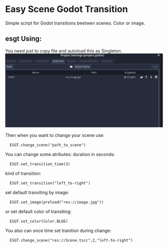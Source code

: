 # Easy Scene Godot Transition
Simple scirpt for Godot transitions beetwen scenes. Color or image.

## esgt Using:

You need just to copy file and autoload this as Singleton.
![Image AUTOLOAD](https://github.com/Kandif/esgt/blob/main/autoload.png?raw=true)

Then when you want to change your scene use:
```GDscript
  ESGT.change_scene("path_to_scene")
```

You can change some atributes:
duration in seconds:
```GDscript
  ESGT.set_transition_time(3)
```
kind of transition:
```GDscript
  ESGT.set_transition("left_to-right")
```
set default transiting by image:
```GDscript
  ESGT.set_image(preload("res://image.jpg"))
```
or set default color of transiting:
```GDscript
  ESGT.set_color(Color.BLUE)
```

You also can once time set tranition during change:
```GDscript
  ESGT.change_scene("res://Scene.tscc",2,"left-to-right")
```

